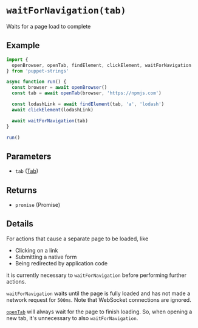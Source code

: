 # `waitForNavigation(tab)`
Waits for a page load to complete

## Example
```js
import {
  openBrowser, openTab, findElement, clickElement, waitForNavigation
} from 'puppet-strings'

async function run() {
  const browser = await openBrowser()
  const tab = await openTab(browser, 'https://npmjs.com')

  const lodashLink = await findElement(tab, 'a', 'lodash')
  await clickElement(lodashLink)

  await waitForNavigation(tab)
}

run()
```

## Parameters
* `tab` ([Tab](../../interface#tab-object))

## Returns
* `promise` (Promise<void>)

## Details
For actions that cause a separate page to be loaded, like

* Clicking on a link
* Submitting a native form
* Being redirected by application code

it is currently necessary to `waitForNavigation` before performing further
actions.

`waitForNavigation` waits until the page is fully loaded and has not made a
network request for `500ms`. Note that WebSocket connections are ignored.

[`openTab`](../open-tab) will always wait for the page to finish loading. So,
when opening a new tab, it's unnecessary to also `waitForNavigation`.
